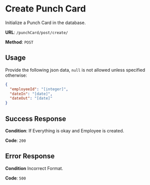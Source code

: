 # Create Punch Card

Initialize a Punch Card in the database.

**URL**: `/punchCard/post/create/`

**Method**: `POST`

## Usage

Provide the following json data, `null` is not allowed unless specified otherwise:

```json
{
  "employeeId": "[integer]",
  "dateIn": "[date]",
  "dateOut": "[date]"
}
```

## Success Response

**Condition**: If Everything is okay and Employee is created.

**Code**: `200`

## Error Response

**Condition** Incorrect Format.

**Code**: `500`

